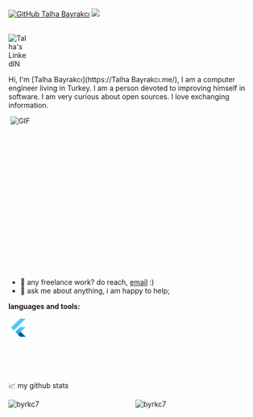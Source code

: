<br />

[![GitHub Talha Bayrakcı](https://img.shields.io/github/followers/byrkc7?label=follow&style=social)](https://github.com/byrkc7)
![](https://visitor-badge.glitch.me/badge?page_id=byrkc7.byrkc7)

<br />
</a>

<a href="https://https://www.linkedin.com/in/talha-bayrak%C3%A7%C4%B1-8951a71a5/">
  <img align="left" alt="Talha's LinkedIN" width="40px"    src="https://img.icons8.com/fluency/48/000000/linkedin.png" />
</a>

<br />
<br />
<br />
<br />


Hi, I'm [Talha Bayrakcı](https://Talha Bayrakcı.me/), I am a computer engineer living in Turkey. I am a person devoted to improving himself in software. I am very curious about open sources. I love exchanging information.

  <img align="right" alt="GIF" src="https://github.com/abhisheknaiidu/abhisheknaiidu/blob/master/code.gif?raw=true" width="500" height="320" />
  
- 💼 any freelance work? do reach, [email](mailto:talhabyrkci7@gmail.com) :)
- 💬 ask me about anything, i am happy to help;

**languages and tools:**  

<code><img height="40" src="https://raw.githubusercontent.com/github/explore/80688e429a7d4ef2fca1e82350fe8e3517d3494d/topics/flutter/flutter.png"></code>
<br />
<br />
<br />
<br />
<br />


📈 my github stats

 <p><img align="left" src="https://github-readme-stats.vercel.app/api/top-langs?username=byrkc7&show_icons=true&locale=en&layout=compact" alt="byrkc7" /></p>
<p align="center"> <img src="https://github-readme-stats.vercel.app/api?username=byrkc7&show_icons=true&theme=gotham" alt="byrkc7" />




